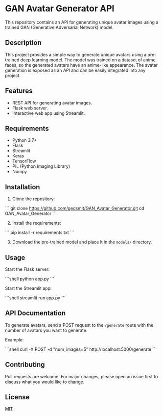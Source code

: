 # GAN Avatar Generator API

This repository contains an API for generating unique avatar images using a trained GAN (Generative Adversarial Network) model.

## Description

This project provides a simple way to generate unique avatars using a pre-trained deep learning model. The model was trained on a dataset of anime faces, so the generated avatars have an anime-like appearance. The avatar generation is exposed as an API and can be easily integrated into any project.

## Features

- REST API for generating avatar images.
- Flask web server.
- Interactive web app using Streamlit.

## Requirements

- Python 3.7+
- Flask
- Streamlit
- Keras
- TensorFlow
- PIL (Python Imaging Library)
- Numpy

## Installation

1. Clone the repository:

\`\`\`
git clone https://github.com/gedsmit/GAN_Avatar_Generator.git
cd GAN_Avatar_Generator
\`\`\`

2. Install the requirements:

\`\`\`
pip install -r requirements.txt
\`\`\`

3. Download the pre-trained model and place it in the `models/` directory.

## Usage

Start the Flask server:

\`\`\`shell
python app.py
\`\`\`

Start the Streamlit app:

\`\`\`shell
streamlit run app.py
\`\`\`

## API Documentation

To generate avatars, send a POST request to the `/generate` route with the number of avatars you want to generate.

Example:

\`\`\`shell
curl -X POST -d "num_images=5" http://localhost:5000/generate
\`\`\`

## Contributing

Pull requests are welcome. For major changes, please open an issue first to discuss what you would like to change.

## License

[MIT](https://choosealicense.com/licenses/mit/)
